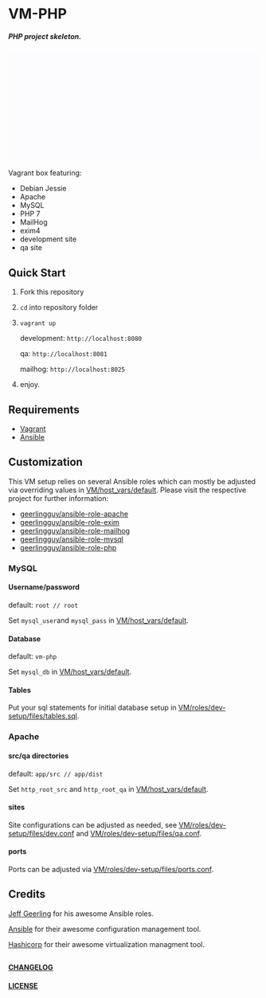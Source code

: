 # VM-PHP

##### PHP project skeleton.

![Intro](intro.gif)

Vagrant box featuring:
- Debian Jessie
- Apache
- MySQL
- PHP 7
- MailHog
- exim4
- development site
- qa site

## Quick Start

1. Fork this repository
2. `cd` into repository folder
3. `vagrant up`

    development: `http://localhost:8080`

    qa: `http://localhost:8081`

    mailhog: `http://localhost:8025`
4. enjoy.


## Requirements

- [Vagrant](https://github.com/hashicorp/vagrant)
- [Ansible](https://github.com/ansible/ansible)

## Customization

This VM setup relies on several Ansible roles which can mostly be adjusted via overriding values in [VM/host_vars/default](VM/host_vars/default). Please visit the respective project for further information:

- [geerlingguy/ansible-role-apache](https://github.com/geerlingguy/ansible-role-apache)
- [geerlingguy/ansible-role-exim](https://github.com/geerlingguy/ansible-role-exim)
- [geerlingguy/ansible-role-mailhog](https://github.com/geerlingguy/ansible-role-mailhog)
- [geerlingguy/ansible-role-mysql](https://github.com/geerlingguy/ansible-role-mysql)
- [geerlingguy/ansible-role-php](https://github.com/geerlingguy/ansible-role-php)

### MySQL

#### Username/password

default: `root // root`

Set `mysql_user`and `mysql_pass` in [VM/host_vars/default](VM/host_vars/default).

#### Database

default: `vm-php`

Set `mysql_db` in [VM/host_vars/default](VM/host_vars/default).

#### Tables

Put your sql statements for initial database setup in [VM/roles/dev-setup/files/tables.sql](VM/roles/dev-setup/files/talbes.sql).

### Apache

#### src/qa directories

default: `app/src // app/dist`

Set `http_root_src` and `http_root_qa` in [VM/host_vars/default](VM/host_vars/default).

#### sites

Site configurations can be adjusted as needed, see [VM/roles/dev-setup/files/dev.conf](VM/roles/dev-setup/files/dev.conf) and [VM/roles/dev-setup/files/qa.conf](VM/roles/dev-setup/files/qa.conf).

#### ports

Ports can be adjusted via [VM/roles/dev-setup/files/ports.conf](VM/roles/dev-setup/files/ports.conf).


## Credits

[Jeff Geerling](https://github.com/geerlingguy) for his awesome Ansible roles.

[Ansible](https://github.com/ansible) for their awesome configuration management tool.

[Hashicorp](https://github.com/hashicorp) for their awesome virtualization managment tool.

##


#### [CHANGELOG](CHANGELOG.md)
#### [LICENSE](LICENSE)
